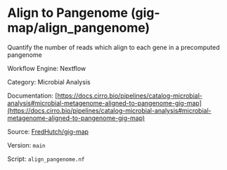 # Align to Pangenome (gig-map/align_pangenome)

Quantify the number of reads which align to each gene in a precomputed pangenome


Workflow Engine: Nextflow


Category: Microbial Analysis


Documentation: [https://docs.cirro.bio/pipelines/catalog-microbial-analysis#microbial-metagenome-aligned-to-pangenome-gig-map](https://docs.cirro.bio/pipelines/catalog-microbial-analysis#microbial-metagenome-aligned-to-pangenome-gig-map)


Source: [FredHutch/gig-map](FredHutch/gig-map)


Version: `main`


Script: `align_pangenome.nf`
